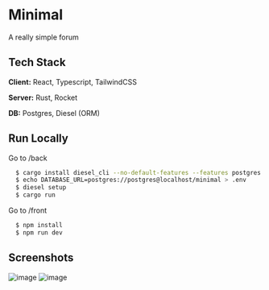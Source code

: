 # Minimal

A really simple forum

## Tech Stack

**Client:** React, Typescript, TailwindCSS

**Server:** Rust, Rocket

**DB:** Postgres, Diesel (ORM)

## Run Locally

Go to /back

```bash
  $ cargo install diesel_cli --no-default-features --features postgres
  $ echo DATABASE_URL=postgres://postgres@localhost/minimal > .env
  $ diesel setup
  $ cargo run
```

Go to /front

```bash
  $ npm install
  $ npm run dev
```
## Screenshots
![image](https://github.com/abgblanc0/minimal/assets/99885502/7d96a188-d93b-4824-9044-ce188ab19024)
![image](https://github.com/abgblanc0/minimal/assets/99885502/a223ffd1-8d34-4411-b5c8-83a89bf5780a)
